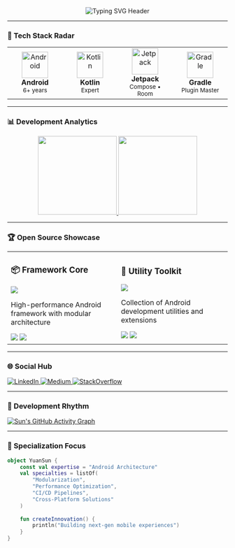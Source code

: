 <div align="center">
  <img src="https://readme-typing-svg.demolab.com?font=Fira+Code&size=30&duration=4000&pause=1000&color=58A6FF&center=true&vCenter=true&width=800&lines=Hi+there+👋+I'm+Yuan+Sun;Android+Architect+•+Framework+Developer+•+Open+Source+Enthusiast" alt="Typing SVG Header">
</div>

---

### 🧰 Tech Stack Radar

<table>
  <tr>
    <td align="center" width="150">
      <img src="https://skillicons.dev/icons?i=android" width="60" alt="Android"><br>
      <strong>Android</strong><br>
      <sub>6+ years</sub>
    </td>
    <td align="center" width="150">
      <img src="https://skillicons.dev/icons?i=kotlin" width="60" alt="Kotlin"><br>
      <strong>Kotlin</strong><br>
      <sub>Expert</sub>
    </td>
    <td align="center" width="150">
      <img src="https://skillicons.dev/icons?i=jetpack" width="60" alt="Jetpack"><br>
      <strong>Jetpack</strong><br>
      <sub>Compose • Room</sub>
    </td>
    <td align="center" width="150">
      <img src="https://skillicons.dev/icons?i=gradle" width="60" alt="Gradle"><br>
      <strong>Gradle</strong><br>
      <sub>Plugin Master</sub>
    </td>
  </tr>
</table>

---

### 📊 Development Analytics

<!-- Dynamic Stats Grid -->
<div align="center">
  <a href="https://github.com/sunyuandev">
    <img height="180em" src="https://github-readme-stats.vercel.app/api?username=sunyuandev&show_icons=true&theme=vision-friendly-dark&include_all_commits=true&count_private=true&custom_title=Development+Metrics"/>
    <img height="180em" src="https://github-readme-stats.vercel.app/api/top-langs/?username=sunyuandev&layout=compact&theme=vision-friendly-dark&langs_count=8&exclude_repo=github-profile-config"/>
  </a>
</div>

---

### 🏆 Open Source Showcase

<!-- Project Cards with Custom Layout -->
<table>
  <tr>
    <td width="50%">
      <h3>📦 Framework Core</h3>
      <a href="https://github.com/sunyuandev/awesome-framework">
        <img src="https://github-readme-stats.vercel.app/api/pin/?username=sunyuandev&repo=awesome-framework&theme=react"/>
      </a>
      <p>High-performance Android framework with modular architecture</p>
      <img src="https://img.shields.io/github/stars/sunyuandev/awesome-framework?style=flat-square">
      <img src="https://img.shields.io/github/last-commit/sunyuandev/awesome-framework?style=flat-square">
    </td>
    <td width="50%">
      <h3>🚀 Utility Toolkit</h3>
      <a href="https://github.com/sunyuandev/dev-toolkit">
        <img src="https://github-readme-stats.vercel.app/api/pin/?username=sunyuandev&repo=dev-toolkit&theme=react"/>
      </a>
      <p>Collection of Android development utilities and extensions</p>
      <img src="https://img.shields.io/github/forks/sunyuandev/dev-toolkit?style=flat-square">
      <img src="https://img.shields.io/github/issues/sunyuandev/dev-toolkit?style=flat-square">
    </td>
  </tr>
</table>

---

### 🌐 Social Hub

<div align="left">
  <!-- LinkedIn -->
  <a href="[你的LinkedIn链接]" target="_blank">
    <img src="https://img.shields.io/badge/LinkedIn-Professional_Network-blue?logo=linkedin" alt="LinkedIn">
  </a>
  
  <!-- Medium Blog -->
  <a href="[你的技术博客链接]" target="_blank">
    <img src="https://img.shields.io/badge/Medium-Technical_Blog-black?logo=medium" alt="Medium">
  </a>
  
  <!-- Stack Overflow -->
  <a href="[你的StackOverflow链接]" target="_blank">
    <img src="https://img.shields.io/badge/Stack_Overflow-Q&A_Expert-orange?logo=stackoverflow" alt="StackOverflow">
  </a>
</div>

---

### 📅 Development Rhythm

<!-- GitHub Activity Graph -->
[![Sun's GitHub Activity Graph](https://github-readme-activity-graph.vercel.app/graph?username=sunyuandev&theme=github-compact)](https://github.com/sunyuandev)

---

### 🎯 Specialization Focus

```kotlin
object YuanSun {
    const val expertise = "Android Architecture"
    val specialties = listOf(
        "Modularization",
        "Performance Optimization",
        "CI/CD Pipelines",
        "Cross-Platform Solutions"
    )
    
    fun createInnovation() {
        println("Building next-gen mobile experiences")
    }
}
